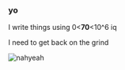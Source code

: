 ### yo

I write things using 0<**70**<10^6 iq

I need to get back on the grind

![nahyeah](https://github.com/user-attachments/assets/59468e8b-c960-4f6d-a856-4dffda6ac1f0)

